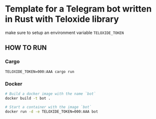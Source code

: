 # Template for a Telegram bot written in Rust with Teloxide library
make sure to setup an environment variable `TELOXIDE_TOKEN`

## HOW TO RUN
### Cargo
```
TELOXIDE_TOKEN=000:AAA cargo run
```
### Docker
```bash
# Build a docker image with the name `bot`
docker build -t bot .

# Start a container with the image `bot`
docker run -d -e TELOXIDE_TOKEN=000:AAA bot
```
